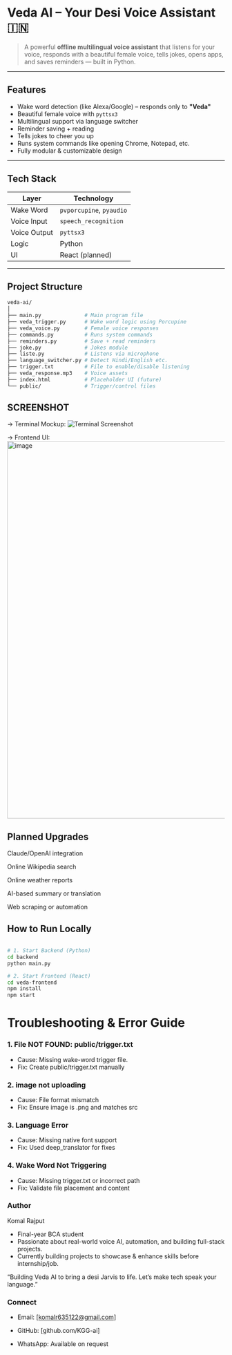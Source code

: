 # Veda AI – Your Desi Voice Assistant 🇮🇳

> A powerful **offline multilingual voice assistant** that listens for your voice, responds with a beautiful female voice, tells jokes, opens apps, and saves reminders — built in Python.

---

## Features

- Wake word detection (like Alexa/Google) – responds only to **"Veda"**
- Beautiful female voice with `pyttsx3`
- Multilingual support via language switcher
- Reminder saving + reading
- Tells jokes to cheer you up
- Runs system commands like opening Chrome, Notepad, etc.
- Fully modular & customizable design

---

## Tech Stack

| Layer        | Technology                 |
|--------------|-----------------------------|
| Wake Word    | `pvporcupine`, `pyaudio`    |
| Voice Input  | `speech_recognition`        |
| Voice Output | `pyttsx3`                   |
| Logic        | Python                      |
| UI           | React (planned)             |

---

## Project Structure

```bash
veda-ai/
│
├── main.py              # Main program file
├── veda_trigger.py      # Wake word logic using Porcupine
├── veda_voice.py        # Female voice responses
├── commands.py          # Runs system commands
├── reminders.py         # Save + read reminders
├── joke.py              # Jokes module
├── liste.py             # Listens via microphone
├── language_switcher.py # Detect Hindi/English etc.
├── trigger.txt          # File to enable/disable listening
├── veda_response.mp3    # Voice assets
├── index.html           # Placeholder UI (future)
└── public/              # Trigger/control files
```

## SCREENSHOT 
-> Terminal Mockup:
![Terminal Screenshot](https://github.com/user-attachments/assets/ed4f87b1-2bb0-4ae8-8e28-404e0349d05a)

-> Frontend UI:
<img width="1845" height="874" alt="image" src="https://github.com/user-attachments/assets/9da6b9a1-15f6-4dfa-9c3c-0da41666ec9c" />



 ## Planned Upgrades

Claude/OpenAI integration 

Online Wikipedia search

Online weather reports

AI-based summary or translation

Web scraping or automation

## How to Run Locally

```bash

# 1. Start Backend (Python)
cd backend
python main.py

# 2. Start Frontend (React)
cd veda-frontend
npm install
npm start

```
# Troubleshooting & Error Guide

### 1. File NOT FOUND: public/trigger.txt
 - Cause: Missing wake-word trigger file.
 - Fix: Create public/trigger.txt manually

### 2. image not uploading 
 - Cause: File format mismatch
 - Fix: Ensure image is .png and matches src

### 3. Language Error 
 - Cause: Missing native font support
 - Fix: Used deep_translator for fixes
### 4. Wake Word Not Triggering
 - Cause: Missing trigger.txt or incorrect path
 - Fix: Validate file placement and content
 
### Author 
Komal Rajput 
- Final-year BCA student
- Passionate about real-world voice AI, automation, and building full-stack projects.
- Currently building projects to showcase & enhance skills before internship/job.

 “Building Veda AI to bring a desi Jarvis to life. Let’s make tech speak your language.”
 
### Connect
 
- Email: [komalr635122@gmail.com]

- GitHub: [github.com/KGG-ai]

- WhatsApp: Available on request




